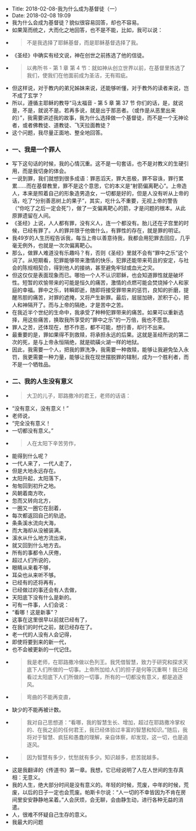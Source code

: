 - Title: 2018-02-08-我为什么成为基督徒（一）
- Date: 2018-02-08 19:09
- 我为什么会成为基督徒？貌似很容易回答，却也不容易。
- 如果笼而统之，大而化之地回答，也不是不能，比如，我可以说：
- > 不是我选择了耶稣基督，而是耶稣基督选择了我。
- 《圣经》中确实有经文说，神在创世之前拣选了他的信徒。
- > 以弗所书 - 第 1 章 第 4 节：就如神从创立世界以前，在基督里拣选了我们，使我们在他面前成为圣洁，无有瑕疵。
- 但这样说，对于教内的弟兄姊妹来说，还能够听懂，对于教外的读者来说，岂不成了玄学？
- 所以，遵循主耶稣的教导“马太福音 - 第 5 章 第 37 节 你们的话，是，就说是，不是，就说不是。若再多说，就是出于那恶者。（或作是从恶里出来的）”，我需要讲述我的故事，我为什么选择做一个基督徒，而不是一个无神论者，或者佛教徒、道教徒、飞天拉面教徒？
- 这个问题，我尽量正面地、整全地回答。
- ### 一、我是一个罪人
- 写下这句话的时候，我的心情沉重。这不是一句套话，也不是对教义的生硬引用，而是我切身的体会。
- 一说到罪，我们就想到很多成语：罪恶滔天，罪大恶极，罪不容诛，罪行累累……而在基督教里，罪不是这个意思，它的本义是“射箭偏离靶心”。上帝造人，本来是照着自己的形象造男造女，一切都是好的，但是人没有听从上帝的话，吃了“分别善恶树上的果子”，其实，吃什么不重要，无视上帝的警告（“你吃了之后一定会死”），做了一支偏离靶心的箭，才是问题的根本。从此原罪遗留在人间。
- 《圣经》上说，人人都有罪，没有义人，连一个都没有。胎儿还在子宫里的时候，已经有罪了。人的罪并限于他做什么，有罪性的存在，就是罪的明证。
- 我49岁的人生历程告诉我，每当上帝以善意待我，我都会用犯罪去回应，几乎毫无例外，也就是一次次偏离靶心。
- 那么，做罪人难道没有乐趣吗？有，否则《圣经》里就不会有“罪中之乐”这个词了。从短期看，犯罪能够带来激情的快乐，犯罪还能带来苟且的安定，与社会的陈规相契合，得到他人的接纳，甚至避免牢狱或血光之灾。
- 但这仅仅是表面现象而已。哪怕一个人不认识耶稣，也会知道罪性就是破坏性。短暂的欢愉带来的可能是恒久的痛苦，激情的点燃可能会焚烧掉个人和家庭的幸福。罪中之乐，转瞬即逝，随即将接受罪带来的惩罚，良知的折磨，提醒吊胆的痛苦，对罪的遮掩，又将产生新罪。最后，层层加磅，淤积于心，把人和神隔开了。而与上帝的隔绝，才是苦中之苦。
- 在我近半个世纪的生命中，我承受了种种犯罪带来的痛苦。如果可以重新选择，用这些痛苦，换取我所享受的“罪中之乐”的一万倍，我也不愿意。
- 罪人之苦，还体现在，想不作恶，都不可能，想行善，却行不出来。
- 最重要的是，罪如果得不到救赎，将承担永远的后果。这就是圣经所说的第二次的死，是与上帝永恒隔绝，就是硫磺火湖一样的地狱。
- 因此，我需要一个人，把我的罪洗净，我需要一种救赎，能够让我避免坠入永罚，我更需要一种力量，能够让我在现世摆脱罪的辖制，成为一个胜利者，而不是一个牺牲品。
- ### 二、我的人生没有意义
- > 大卫的儿子，耶路撒冷的君王，老师的话语：
- “没有意义，没有意义！”
- 老师说，
- “完全没有意义！
- 一切都没有意义。”
- > 人在太阳下辛苦劳作，
- 能得到什么呢？
- 一代人来了，一代人走了，
- 但是大地永远存在。
- 太阳升起，太阳落下，
- 匆匆回到初升之地。
- 风朝着南方吹，
- 忽而又转向北方，
- 一圈又一圈它在刮着，
- 每次都返回自己的轨迹。
- 条条溪水流向大海，
- 而大海却从没被装满。
- 溪水从什么地方流出来，
- 就又回到什么地方去。
- 所有的事都令人厌倦，
- 超过人们所说的，
- 眼睛从来看不够，
- 耳朵也从来听不够。
- 已经有的还将再有，
- 已经做过的事还会有人去做，
- 天阳底下没有什么是新的。
- 可有一件事，人们会说：
- “看哪！这是新事”？
- 这事在这里很早以前就已经有了，
- 在我们的时代之前，就已经存在了。
- 老一代的人没有人会记得，
- 即使将要到来的新一代，
- 也不会被更新的一代记住。
- > 我是老师，在耶路撒冷做以色列王。我凭借智慧，致力于研究和探求天底下人们所做的一切事。上帝所加给人们的担子是何等沉重啊！我已经看过太阳底下人们所做的一切事，所有的一切都没有意义，都是追逐风。
- > 弯曲的不能再变直，
- 缺少的不能再被计数。
- > 我对自己思想道：“看哪，我的智慧生长、增加，超过在耶路撒冷掌权的、在我之前的任何君王，我已经体验过丰富的智慧和知识。”随后，我将对于智慧、疯狂和愚蠢的理解，亲自体察，却发现，这一切，也是追逐风。
- > 因为智慧有多少，忧愁就有多少。知识越多，悲苦就越多。
- 这是我翻译的《传道书》第一章。我想，它已经说明了人在人世间的生存真相：无意义。
- 我的人生，绝大部分时间是没有意义的。年轻的时候，荒废，中年的时候，荒废，以后的日子一定也会荒废。帕斯卡尔说：“人一切的不幸皆因为不肯在房间里安安静静地呆着。”人会厌烦，会无聊，会由静生动，进行各种无益的消遣。
- 人，很难不怀疑自己生存的意义。
- 我最大的问题
